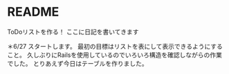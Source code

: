 # README

ToDoリストを作る！
ここに日記を書いてきます

＊6/27
スタートします。
最初の目標はリストを表にして表示できるようにすること。
久しぶりにRailsを使用しているのでいろいろ構造を確認しながらの作業でした。
とりあえず今日はテーブルを作りました。
